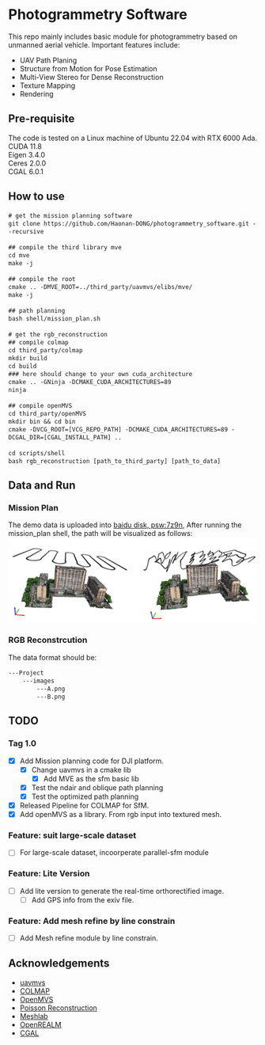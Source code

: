 # Photogrammetry Software
This repo mainly includes basic module for photogrammetry based on unmanned aerial vehicle. Important features include:
- UAV Path Planing
- Structure from Motion for Pose Estimation
- Multi-View Stereo for Dense Reconstruction
- Texture Mapping
- Rendering

## Pre-requisite
The code is tested on a Linux machine of Ubuntu 22.04 with RTX 6000 Ada. \
CUDA 11.8 \
Eigen 3.4.0 \
Ceres 2.0.0 \
CGAL 6.0.1


## How to use
```shell
# get the mission planning software
git clone https://github.com/Haonan-DONG/photogrammetry_software.git --recursive

## compile the third library mve
cd mve
make -j

## compile the root
cmake .. -DMVE_ROOT=../third_party/uavmvs/elibs/mve/
make -j

## path planning
bash shell/mission_plan.sh

# get the rgb_reconstruction
## compile colmap 
cd third_party/colmap
mkdir build
cd build
### here should change to your own cuda_architecture
cmake .. -GNinja -DCMAKE_CUDA_ARCHITECTURES=89
ninja

## compile openMVS
cd third_party/openMVS
mkdir bin && cd bin
cmake -DVCG_ROOT=[VCG_REPO_PATH] -DCMAKE_CUDA_ARCHITECTURES=89 -DCGAL_DIR=[CGAL_INSTALL_PATH] ..

cd scripts/shell
bash rgb_reconstruction [path_to_third_party] [path_to_data]
```
## Data and Run
### Mission Plan
The demo data is uploaded into [baidu disk, psw:7z9n](https://pan.baidu.com/s/1E1aecb8SpcAujOZ3HdEazg?pwd=7z9n), After running the mission_plan shell, the path will be visualized as follows:
![mission_plan_result](doc/mission_plan.png)

### RGB Reconstrcution
The data format should be:
```shell
---Project
    ---images
        ---A.png
        ---B.png
```


## TODO
### Tag 1.0
- [X] Add Mission planning code for DJI platform.
    - [X] Change uavmvs in a cmake lib
        - [X] Add MVE as the sfm basic lib
    - [X] Test the ndair and oblique path planning
    - [X] Test the optimized path planning
- [X] Released Pipeline for COLMAP for SfM.
- [X] Add openMVS as a library. From rgb input into textured mesh.

### Feature: suit large-scale dataset
- [ ] For large-scale dataset, incoorperate parallel-sfm module

### Feature: Lite Version
- [ ] Add lite version to generate the real-time orthorectified image.
    - [ ] Add GPS info from the exiv file.

### Feature: Add mesh refine by line constrain
- [ ] Add Mesh refine module by line constrain.

## Acknowledgements
- [uavmvs](https://github.com/nmoehrle/uavmvs)
- [COLMAP](https://github.com/colmap/colmap)
- [OpenMVS](https://github.com/cdcseacave/openMVS)
- [Poisson Reconstruction](https://www.cs.jhu.edu/~misha/Code/PoissonRecon/Version13.8/)
- [Meshlab](https://github.com/cnr-isti-vclab/meshlab)
- [OpenREALM](https://github.com/laxnpander/OpenREALM.git)
- [CGAL](https://github.com/CGAL/cgal.git)